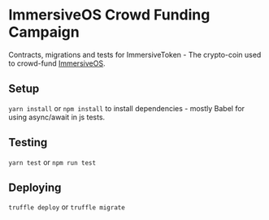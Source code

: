 # ImmersiveOS Crowd Funding Campaign
Contracts, migrations and tests for ImmersiveToken - The crypto-coin used to crowd-fund [ImmersiveOS](https://immersiveos.com).

## Setup
`yarn install` or `npm install` to install dependencies - mostly Babel for using async/await in js tests.

## Testing
`yarn test` or `npm run test`

## Deploying
`truffle deploy` or `truffle migrate`


